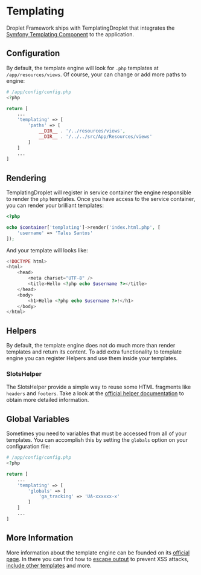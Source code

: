 # Templating

Droplet Framework ships with TemplatingDroplet that integrates the [Symfony Templating Component][1] to the application. 

## Configuration

By default, the template engine will look for `.php` templates at `/app/resources/views`. Of course, your
can change or add more paths to engine:

```PHP
# /app/config/config.php
<?php

return [
    ...
    'templating' => [
        'paths' => [
            __DIR__ . '/../resources/views',
            __DIR__ . '/../../src/App/Resources/views'
        ]
    ]
    ...
]
```

## Rendering

TemplatingDroplet will register in service container the engine responsible to render the `php` templates. Once you have
access to the service container, you can render your brilliant templates:

```PHP
<?php

echo $container['templating']->render('index.html.php', [
    'username' => 'Tales Santos'
]);
```

And your template will looks like:

```PHP
<!DOCTYPE html>
<html>
    <head>
        <meta charset="UTF-8" />
        <title>Hello <?php echo $username ?></title>
    </head>
    <body>
        <h1>Hello <?php echo $username ?>!</h1>
    </body>
</html>
```

## Helpers

By default, the template engine does not do much more than render templates and return its content. To add extra functionality to template engine you can register Helpers and use them inside your templates.

### SlotsHelper

The SlotsHelper provide a simple way to reuse some HTML fragments like `headers` and `footers`. Take a look at the 
[official helper documentation][2] to obtain more detailed information.  

## Global Variables

Sometimes you need to variables that must be accessed from all of your templates. You can accomplish this by setting the `globals` option on your configuration file:

```PHP
# /app/config/config.php
<?php

return [
    ...
    'templating' => [
        'globals' => [
            'ga_tracking' => 'UA-xxxxxx-x'
        ]
    ]
    ...
]
```

## More Information

More information about the template engine can be founded on its [official page][1]. In there you can find how to [escape output][3] to prevent XSS attacks, [include other templates][4] and more. 

[1]: http://symfony.com/doc/current/components/templating/introduction.html
[2]: http://symfony.com/doc/current/components/templating/helpers/slotshelper.html
[3]: http://symfony.com/doc/current/components/templating/introduction.html#output-escaping
[4]: http://symfony.com/doc/current/components/templating/introduction.html#including-templates
